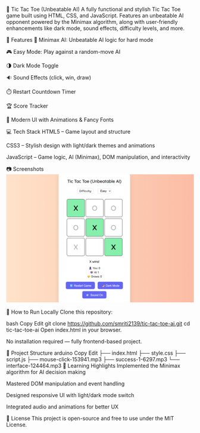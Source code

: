 🧠 Tic Tac Toe (Unbeatable AI)
A fully functional and stylish Tic Tac Toe game built using HTML, CSS, and JavaScript. Features an unbeatable AI opponent powered by the Minimax algorithm, along with user-friendly enhancements like dark mode, sound effects, difficulty levels, and more.

🚀 Features
🧠 Minimax AI: Unbeatable AI logic for hard mode

🎮 Easy Mode: Play against a random-move AI

🌗 Dark Mode Toggle

🔉 Sound Effects (click, win, draw)

⏱️ Restart Countdown Timer

🏆 Score Tracker

🎨 Modern UI with Animations & Fancy Fonts

💻 Tech Stack
HTML5 – Game layout and structure

CSS3 – Stylish design with light/dark themes and animations

JavaScript – Game logic, AI (Minimax), DOM manipulation, and interactivity

📷 Screenshots
![Tic Tac Toe Screenshot](https://raw.githubusercontent.com/smriti2139/Tic-Tac-Toe/main/Screenshot.png)

📂 How to Run Locally
Clone this repository:

bash
Copy
Edit
git clone https://github.com/smriti2139/tic-tac-toe-ai.git
cd tic-tac-toe-ai
Open index.html in your browser.

No installation required — fully frontend-based project.

📁 Project Structure
arduino
Copy
Edit
├── index.html
├── style.css
├── script.js
├── mouse-click-153941.mp3
├── success-1-6297.mp3
└── interface-124464.mp3
📌 Learning Highlights
Implemented the Minimax algorithm for AI decision making

Mastered DOM manipulation and event handling

Designed responsive UI with light/dark mode switch

Integrated audio and animations for better UX

📜 License
This project is open-source and free to use under the MIT License.




